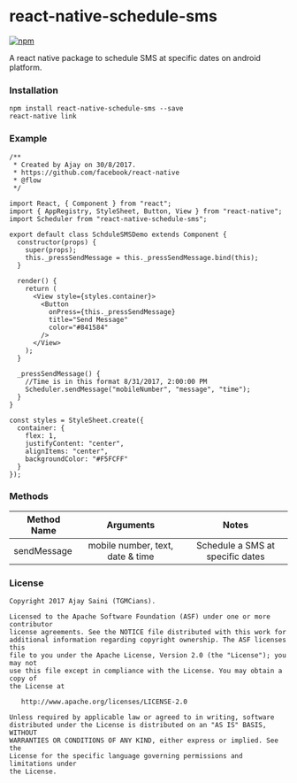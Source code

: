 # react-native-schedule-sms
[![npm](https://img.shields.io/npm/v/react-native-schedule-sms.svg?style=flat-square)](https://www.npmjs.com/package/react-native-schedule-sms)

A react native package to schedule SMS at specific dates on android platform.

### Installation

```
npm install react-native-schedule-sms --save
react-native link
```

### Example

```
/**
 * Created by Ajay on 30/8/2017.
 * https://github.com/facebook/react-native
 * @flow
 */

import React, { Component } from "react";
import { AppRegistry, StyleSheet, Button, View } from "react-native";
import Scheduler from "react-native-schedule-sms";

export default class SchduleSMSDemo extends Component {
  constructor(props) {
    super(props);
    this._pressSendMessage = this._pressSendMessage.bind(this);
  }

  render() {
    return (
      <View style={styles.container}>
        <Button
          onPress={this._pressSendMessage}
          title="Send Message"
          color="#841584"
        />
      </View>
    );
  }

  _pressSendMessage() {
    //Time is in this format 8/31/2017, 2:00:00 PM
    Scheduler.sendMessage("mobileNumber", "message", "time");
  }
}

const styles = StyleSheet.create({
  container: {
    flex: 1,
    justifyContent: "center",
    alignItems: "center",
    backgroundColor: "#F5FCFF"
  }
});

```

### Methods

| Method Name       | Arguments                         | Notes                                |
| -------------     | :-------------:                   | :----------------:                   |
| sendMessage       | mobile number, text, date & time  | Schedule a SMS at specific dates

### License

```
Copyright 2017 Ajay Saini (TGMCians).

Licensed to the Apache Software Foundation (ASF) under one or more contributor
license agreements. See the NOTICE file distributed with this work for
additional information regarding copyright ownership. The ASF licenses this
file to you under the Apache License, Version 2.0 (the "License"); you may not
use this file except in compliance with the License. You may obtain a copy of
the License at

   http://www.apache.org/licenses/LICENSE-2.0

Unless required by applicable law or agreed to in writing, software
distributed under the License is distributed on an "AS IS" BASIS, WITHOUT
WARRANTIES OR CONDITIONS OF ANY KIND, either express or implied. See the
License for the specific language governing permissions and limitations under
the License.
```
